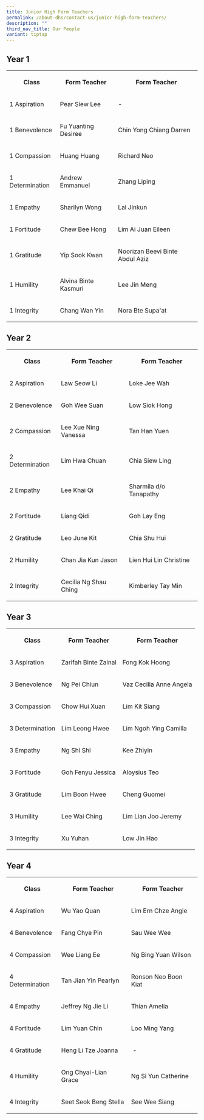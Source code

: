 ```yaml
---
title: Junior High Form Teachers
permalink: /about-dhs/contact-us/junior-high-form-teachers/
description: ""
third_nav_title: Our People
variant: tiptap
---
```

<h2>Year 1</h2>
<table style="minWidth: 75px">
<colgroup>
<col>
<col>
<col>
</colgroup>
<tbody>
<tr>
<th rowspan="1" colspan="1">
<p>Class</p>
</th>
<th rowspan="1" colspan="1">
<p>Form Teacher</p>
</th>
<th rowspan="1" colspan="1">
<p>Form Teacher</p>
</th>
</tr>
<tr>
<td rowspan="1" colspan="1">
<p>1 Aspiration</p>
</td>
<td rowspan="1" colspan="1">
<p>Pear Siew Lee</p>
</td>
<td rowspan="1" colspan="1">
<p>-</p>
</td>
</tr>
<tr>
<td rowspan="1" colspan="1">
<p>1 Benevolence</p>
</td>
<td rowspan="1" colspan="1">
<p>Fu Yuanting Desiree</p>
</td>
<td rowspan="1" colspan="1">
<p>Chin Yong Chiang Darren</p>
</td>
</tr>
<tr>
<td rowspan="1" colspan="1">
<p>1 Compassion</p>
</td>
<td rowspan="1" colspan="1">
<p>Huang Huang</p>
</td>
<td rowspan="1" colspan="1">
<p>Richard Neo</p>
</td>
</tr>
<tr>
<td rowspan="1" colspan="1">
<p>1 Determination</p>
</td>
<td rowspan="1" colspan="1">
<p>Andrew Emmanuel</p>
</td>
<td rowspan="1" colspan="1">
<p>Zhang Liping</p>
</td>
</tr>
<tr>
<td rowspan="1" colspan="1">
<p>1 Empathy</p>
</td>
<td rowspan="1" colspan="1">
<p>Sharilyn Wong</p>
</td>
<td rowspan="1" colspan="1">
<p>Lai Jinkun</p>
</td>
</tr>
<tr>
<td rowspan="1" colspan="1">
<p>1 Fortitude</p>
</td>
<td rowspan="1" colspan="1">
<p>Chew Bee Hong</p>
</td>
<td rowspan="1" colspan="1">
<p>Lim Ai Juan Eileen</p>
</td>
</tr>
<tr>
<td rowspan="1" colspan="1">
<p>1 Gratitude</p>
</td>
<td rowspan="1" colspan="1">
<p>Yip Sook Kwan</p>
</td>
<td rowspan="1" colspan="1">
<p>Noorizan Beevi Binte Abdul Aziz</p>
</td>
</tr>
<tr>
<td rowspan="1" colspan="1">
<p>1 Humility</p>
</td>
<td rowspan="1" colspan="1">
<p>Alvina Binte Kasmuri</p>
</td>
<td rowspan="1" colspan="1">
<p>Lee Jin Meng</p>
</td>
</tr>
<tr>
<td rowspan="1" colspan="1">
<p>1 Integrity</p>
</td>
<td rowspan="1" colspan="1">
<p>Chang Wan Yin</p>
</td>
<td rowspan="1" colspan="1">
<p>Nora Bte Supa'at</p>
</td>
</tr>
</tbody>
</table>
<p></p>
<h2>Year 2</h2>
<table style="minWidth: 75px">
<colgroup>
<col>
<col>
<col>
</colgroup>
<tbody>
<tr>
<th rowspan="1" colspan="1">
<p>Class</p>
</th>
<th rowspan="1" colspan="1">
<p>Form Teacher</p>
</th>
<th rowspan="1" colspan="1">
<p>Form Teacher</p>
</th>
</tr>
<tr>
<td rowspan="1" colspan="1">
<p>2 Aspiration</p>
</td>
<td rowspan="1" colspan="1">
<p>Law Seow Li</p>
</td>
<td rowspan="1" colspan="1">
<p>Loke Jee Wah</p>
</td>
</tr>
<tr>
<td rowspan="1" colspan="1">
<p>2 Benevolence</p>
</td>
<td rowspan="1" colspan="1">
<p>Goh Wee Suan</p>
</td>
<td rowspan="1" colspan="1">
<p>Low Siok Hong</p>
</td>
</tr>
<tr>
<td rowspan="1" colspan="1">
<p>2 Compassion</p>
</td>
<td rowspan="1" colspan="1">
<p>Lee Xue Ning Vanessa</p>
</td>
<td rowspan="1" colspan="1">
<p>Tan Han Yuen</p>
</td>
</tr>
<tr>
<td rowspan="1" colspan="1">
<p>2 Determination</p>
</td>
<td rowspan="1" colspan="1">
<p>Lim Hwa Chuan</p>
</td>
<td rowspan="1" colspan="1">
<p>Chia Siew Ling</p>
</td>
</tr>
<tr>
<td rowspan="1" colspan="1">
<p>2 Empathy</p>
</td>
<td rowspan="1" colspan="1">
<p>Lee Khai Qi</p>
</td>
<td rowspan="1" colspan="1">
<p>Sharmila d/o Tanapathy</p>
</td>
</tr>
<tr>
<td rowspan="1" colspan="1">
<p>2 Fortitude</p>
</td>
<td rowspan="1" colspan="1">
<p>Liang Qidi</p>
</td>
<td rowspan="1" colspan="1">
<p>Goh Lay Eng</p>
</td>
</tr>
<tr>
<td rowspan="1" colspan="1">
<p>2 Gratitude</p>
</td>
<td rowspan="1" colspan="1">
<p>Leo June Kit</p>
</td>
<td rowspan="1" colspan="1">
<p>Chia Shu Hui</p>
</td>
</tr>
<tr>
<td rowspan="1" colspan="1">
<p>2 Humility</p>
</td>
<td rowspan="1" colspan="1">
<p>Chan Jia Kun Jason</p>
</td>
<td rowspan="1" colspan="1">
<p>Lien Hui Lin Christine</p>
</td>
</tr>
<tr>
<td rowspan="1" colspan="1">
<p>2 Integrity</p>
</td>
<td rowspan="1" colspan="1">
<p>Cecilia Ng Shau Ching</p>
</td>
<td rowspan="1" colspan="1">
<p>Kimberley Tay Min</p>
</td>
</tr>
</tbody>
</table>
<h2>Year 3</h2>
<table style="minWidth: 75px">
<colgroup>
<col>
<col>
<col>
</colgroup>
<tbody>
<tr>
<th rowspan="1" colspan="1">
<p>Class</p>
</th>
<th rowspan="1" colspan="1">
<p>Form Teacher</p>
</th>
<th rowspan="1" colspan="1">
<p>Form Teacher</p>
</th>
</tr>
<tr>
<td rowspan="1" colspan="1">
<p>3 Aspiration</p>
</td>
<td rowspan="1" colspan="1">
<p>Zarifah Binte Zainal</p>
</td>
<td rowspan="1" colspan="1">
<p>Fong Kok Hoong</p>
</td>
</tr>
<tr>
<td rowspan="1" colspan="1">
<p>3 Benevolence</p>
</td>
<td rowspan="1" colspan="1">
<p>Ng Pei Chiun</p>
</td>
<td rowspan="1" colspan="1">
<p>Vaz Cecilia Anne Angela</p>
</td>
</tr>
<tr>
<td rowspan="1" colspan="1">
<p>3 Compassion</p>
</td>
<td rowspan="1" colspan="1">
<p>Chow Hui Xuan</p>
</td>
<td rowspan="1" colspan="1">
<p>Lim Kit Siang</p>
</td>
</tr>
<tr>
<td rowspan="1" colspan="1">
<p>3 Determination</p>
</td>
<td rowspan="1" colspan="1">
<p>Lim Leong Hwee</p>
</td>
<td rowspan="1" colspan="1">
<p>Lim Ngoh Ying Camilla</p>
</td>
</tr>
<tr>
<td rowspan="1" colspan="1">
<p>3 Empathy</p>
</td>
<td rowspan="1" colspan="1">
<p>Ng Shi Shi</p>
</td>
<td rowspan="1" colspan="1">
<p>Kee Zhiyin</p>
</td>
</tr>
<tr>
<td rowspan="1" colspan="1">
<p>3 Fortitude</p>
</td>
<td rowspan="1" colspan="1">
<p>Goh Fenyu Jessica</p>
</td>
<td rowspan="1" colspan="1">
<p>Aloysius Teo</p>
</td>
</tr>
<tr>
<td rowspan="1" colspan="1">
<p>3 Gratitude</p>
</td>
<td rowspan="1" colspan="1">
<p>Lim Boon Hwee</p>
</td>
<td rowspan="1" colspan="1">
<p>Cheng Guomei</p>
</td>
</tr>
<tr>
<td rowspan="1" colspan="1">
<p>3 Humility</p>
</td>
<td rowspan="1" colspan="1">
<p>Lee Wai Ching</p>
</td>
<td rowspan="1" colspan="1">
<p>Lim Lian Joo Jeremy</p>
</td>
</tr>
<tr>
<td rowspan="1" colspan="1">
<p>3 Integrity</p>
</td>
<td rowspan="1" colspan="1">
<p>Xu Yuhan</p>
</td>
<td rowspan="1" colspan="1">
<p>Low Jin Hao</p>
</td>
</tr>
</tbody>
</table>
<h2>Year 4</h2>
<table style="minWidth: 75px">
<colgroup>
<col>
<col>
<col>
</colgroup>
<tbody>
<tr>
<th rowspan="1" colspan="1">
<p>Class</p>
</th>
<th rowspan="1" colspan="1">
<p>Form Teacher</p>
</th>
<th rowspan="1" colspan="1">
<p>Form Teacher</p>
</th>
</tr>
<tr>
<td rowspan="1" colspan="1">
<p>4 Aspiration</p>
</td>
<td rowspan="1" colspan="1">
<p>Wu Yao Quan</p>
</td>
<td rowspan="1" colspan="1">
<p>Lim Ern Chze Angie</p>
</td>
</tr>
<tr>
<td rowspan="1" colspan="1">
<p>4 Benevolence</p>
</td>
<td rowspan="1" colspan="1">
<p>Fang Chye Pin</p>
</td>
<td rowspan="1" colspan="1">
<p>Sau Wee Wee</p>
</td>
</tr>
<tr>
<td rowspan="1" colspan="1">
<p>4 Compassion</p>
</td>
<td rowspan="1" colspan="1">
<p>Wee Liang Ee</p>
</td>
<td rowspan="1" colspan="1">
<p>Ng Bing Yuan Wilson</p>
</td>
</tr>
<tr>
<td rowspan="1" colspan="1">
<p>4 Determination</p>
</td>
<td rowspan="1" colspan="1">
<p>Tan Jian Yin Pearlyn</p>
</td>
<td rowspan="1" colspan="1">
<p>Ronson Neo Boon Kiat</p>
</td>
</tr>
<tr>
<td rowspan="1" colspan="1">
<p>4 Empathy</p>
</td>
<td rowspan="1" colspan="1">
<p>Jeffrey Ng Jie Li</p>
</td>
<td rowspan="1" colspan="1">
<p>Thian Amelia</p>
</td>
</tr>
<tr>
<td rowspan="1" colspan="1">
<p>4 Fortitude</p>
</td>
<td rowspan="1" colspan="1">
<p>Lim Yuan Chin</p>
</td>
<td rowspan="1" colspan="1">
<p>Loo Ming Yang</p>
</td>
</tr>
<tr>
<td rowspan="1" colspan="1">
<p>4 Gratitude</p>
</td>
<td rowspan="1" colspan="1">
<p>Heng Li Tze Joanna</p>
</td>
<td rowspan="1" colspan="1">
<p>&nbsp;-</p>
</td>
</tr>
<tr>
<td rowspan="1" colspan="1">
<p>4 Humility</p>
</td>
<td rowspan="1" colspan="1">
<p>Ong Chyai-Lian Grace</p>
</td>
<td rowspan="1" colspan="1">
<p>Ng Si Yun Catherine</p>
</td>
</tr>
<tr>
<td rowspan="1" colspan="1">
<p>4 Integrity</p>
</td>
<td rowspan="1" colspan="1">
<p>Seet Seok Beng Stella</p>
</td>
<td rowspan="1" colspan="1">
<p>See Wee Siang</p>
</td>
</tr>
</tbody>
</table>
<p></p>